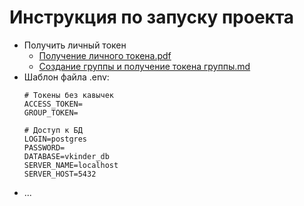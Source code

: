 # Инструкция по запуску проекта

- Получить личный токен
    - [Получение личного токена.pdf](Получение_личного_токена.pdf)
    - [Создание группы и получение токена группы.md](Создание_группы_и_получение_токена_группы.md)
- Шаблон файла .env:
    ```
    # Токены без кавычек
    ACCESS_TOKEN=
    GROUP_TOKEN=
    
    # Доступ к БД
    LOGIN=postgres
    PASSWORD=
    DATABASE=vkinder_db
    SERVER_NAME=localhost
    SERVER_HOST=5432
    ```
- ...
